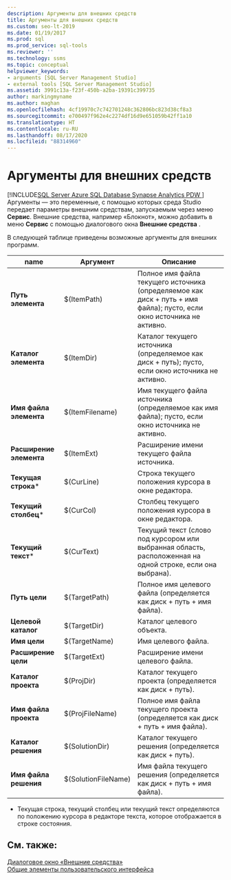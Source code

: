 ```yaml
---
description: Аргументы для внешних средств
title: Аргументы для внешних средств
ms.custom: seo-lt-2019
ms.date: 01/19/2017
ms.prod: sql
ms.prod_service: sql-tools
ms.reviewer: ''
ms.technology: ssms
ms.topic: conceptual
helpviewer_keywords:
- arguments [SQL Server Management Studio]
- external tools [SQL Server Management Studio]
ms.assetid: 3991c13a-f23f-450b-a2ba-19391c399735
author: markingmyname
ms.author: maghan
ms.openlocfilehash: 4cf19970c7c742701248c362806bc823d38cf8a3
ms.sourcegitcommit: e700497f962e4c2274df16d9e651059b42ff1a10
ms.translationtype: HT
ms.contentlocale: ru-RU
ms.lasthandoff: 08/17/2020
ms.locfileid: "88314960"
---
```

# <a name="arguments-for-external-tools"></a>Аргументы для внешних средств
[!INCLUDE[SQL Server Azure SQL Database Synapse Analytics PDW ](../includes/applies-to-version/sql-asdb-asdbmi-asa-pdw.md)]
 Аргументы — это переменные, с помощью которых среда Studio передает параметры внешним средствам, запускаемым через меню **Сервис**. Внешние средства, например «Блокнот», можно добавить в меню **Сервис** с помощью диалогового окна **Внешние средства** .  
  
В следующей таблице приведены возможные аргументы для внешних программ.  
  
|name|Аргумент|Описание|  
|--------|------------|---------------|  
|**Путь элемента**|$(ItemPath)|Полное имя файла текущего источника (определяемое как диск + путь + имя файла); пусто, если окно источника не активно.|  
|**Каталог элемента**|$(ItemDir)|Каталог текущего источника (определяемое как диск + путь); пусто, если окно источника не активно.|  
|**Имя файла элемента**|$(ItemFilename)|Имя текущего файла источника (определяемое как имя файла); пусто, если окно источника не активно.|  
|**Расширение элемента**|$(ItemExt)|Расширение имени текущего файла источника.|  
|**Текущая строка***|$(CurLine)|Строка текущего положения курсора в окне редактора.|  
|**Текущий столбец***|$(CurCol)|Столбец текущего положения курсора в окне редактора.|  
|**Текущий текст***|$(CurText)|Текущий текст (слово под курсором или выбранная область, расположенная на одной строке, если она выбрана).|  
|**Путь цели**|$(TargetPath)|Полное имя целевого файла (определяется как диск + путь + имя файла).|  
|**Целевой каталог**|$(TargetDir)|Каталог целевого объекта.|  
|**Имя цели**|$(TargetName)|Имя целевого файла.|  
|**Расширение цели**|$(TargetExt)|Расширение имени целевого файла.|  
|**Каталог проекта**|$(ProjDir)|Каталог текущего проекта (определяется как диск + путь).|  
|**Имя файла проекта**|$(ProjFileName)|Полное имя файла текущего проекта (определяется как диск + путь + имя файла).|  
|**Каталог решения**|$(SolutionDir)|Каталог текущего решения (определяется как диск + путь).|  
|**Имя файла решения**|$(SolutionFileName)|Имя файла текущего решения (определяется как диск + путь + имя файла).|  
  
* Текущая строка, текущий столбец или текущий текст определяются по положению курсора в редакторе текста, которое отображается в строке состояния.  
  
## <a name="see-also"></a>См. также:  
[Диалоговое окно «Внешние средства»](../ssms/external-tools-dialog-box.md)  
[Общие элементы пользовательского интерфейса](../ssms/general-user-interface-elements.md)  
  
